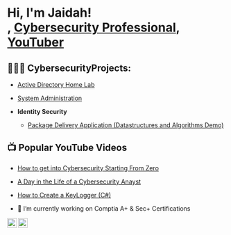 <h1>Hi, I'm Jaidah! <br/><a href="https://github.com/techhelpyouu"></a>, <a href="https://www.linkedin.com/in/jade-marie7/">Cybersecurity Professional</a>, <a href="https://www.youtube.com/c/techhelpyouu">YouTuber</a></h1>

<h2>👩🏾‍💻 CybersecurityProjects:</h2>

-   [Active Directory Home Lab](https://raw.githubusercontent.com/Techhelpyouu/Techhelpyouu/main/README.md)</b>
  - [System Administration](https://github.com/joshmadakor1/Algorithms-Practice)

- <b>Identity Security </b>
  - [Package Delivery Application (Datastructures and Algorithms Demo)](https://github.com/joshmadakor1/Package-Delivery-Pathfinding-Algorithm)

<h2>📺 Popular YouTube Videos</h2>

- [How to get into Cybersecurity Starting From Zero](https://www.youtube.com/watch?v=a83ASGn_V_s)
- [A Day in the Life of a Cybersecurity Anayst](https://www.youtube.com/watch?v=uHy3oM7NnoU)
- [How to Create a KeyLogger (C#)](https://www.youtube.com/watch?v=N-L9hklSlNk)

- 🔭 I’m currently working on Comptia A+ & Sec+ Certifications 
  
[<img align="left" alt="Jaidah M.| YouTube" width="22px" src="https://cdn.jsdelivr.net/npm/simple-icons@v3/icons/youtube.svg" />][youtube]
[<img align="left" alt="Jaidah M. | LinkedIn" width="22px" src="https://cdn.jsdelivr.net/npm/simple-icons@v3/icons/linkedin.svg" />][linkedin]

[youtube]: https://www.youtube.com/c/techhelpyouu
[linkedin]: https://linkedin.com/in/Jade-Marie7

<!--
**joshmadakor1/joshmadakor1** is a ✨ _special_ ✨ repository because its `README.md` (this file) appears on your GitHub profile.

Here are some ideas to get you started:

- 🔭 I’m currently working on ...
- 🌱 I’m currently learning ...
- 👯 I’m looking to collaborate on ...
- 🤔 I’m looking for help with ...
- 💬 Ask me about ...
- 📫 How to reach me: ...
- 😄 Pronouns: ...
- ⚡ Fun fact: ...
-->
